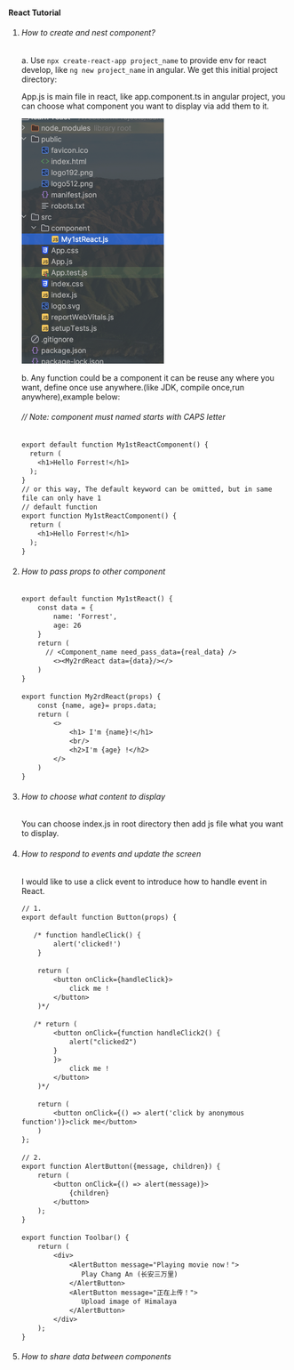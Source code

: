#### React Tutorial

1. ###### How to create and nest component?

   a. Use ```npx create-react-app project_name``` to provide env for react develop, like ```ng new project_name``` in angular. We get this initial project directory:

   App.js is main file in react, like app.component.ts in angular project, you can choose what component you want to display via add them to it.

   <img src="./image-20230916165419211.png" alt="image-20230916165419211" style="zoom:50%;" />

   b. Any function could be a component it can be reuse any where you want, define once use anywhere.(like JDK, compile once,run anywhere),example below: 

   ###### // Note: component must named starts with CAPS letter

   ```react
   export default function My1stReactComponent() {
     return (
       <h1>Hello Forrest!</h1>
     );
   }
   // or this way, The default keyword can be omitted, but in same file can only have 1 
   // default function
   export function My1stReactComponent() {
     return (
       <h1>Hello Forrest!</h1>
     );
   }
   ```

2. ###### How to pass props to other component

   ```react
   export default function My1stReact() {
       const data = {
           name: 'Forrest',
           age: 26
       }
       return (
         // <Component_name need_pass_data={real_data} />
           <><My2rdReact data={data}/></>
       )
   }
   
   export function My2rdReact(props) {
       const {name, age}= props.data;
       return (
           <>
               <h1> I'm {name}!</h1>
               <br/>
               <h2>I'm {age} !</h2>
           </>
       )
   }
   ```



4. ###### How to choose what content to display

   You can choose index.js in root directory then add js file what you want to display.

5. ###### How to respond to events and update the screen

   I would like to use a click event to introduce how to handle event in React.

   ```react
   // 1.  
   export default function Button(props) {
     
      /* function handleClick() {
           alert('clicked!')
       }
   
       return (
           <button onClick={handleClick}>
               click me !
           </button>
       )*/
   
      /* return (
           <button onClick={function handleClick2() {
               alert("clicked2")
           }
           }>
               click me !
           </button>
       )*/
   
       return (
           <button onClick={() => alert('click by anonymous function')}>click me</button>
       )
   };
   
   // 2.
   export function AlertButton({message, children}) {
       return (
           <button onClick={() => alert(message)}>
               {children}
           </button>
       );
   }
   
   export function Toolbar() {
       return (
           <div>
               <AlertButton message="Playing movie now！">
                  Play Chang An (长安三万里)
               </AlertButton>
               <AlertButton message="正在上传！">
                  Upload image of Himalaya
               </AlertButton>
           </div>
       );
   }
   ```

   

6. ###### How to share data between components